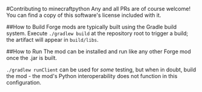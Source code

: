 #Contributing to minecraftpython
Any and all PRs are of course welcome!  You can find a copy of this software's license included with it.

##How to Build
Forge mods are typically built using the Gradle build system.
Execute `./gradlew build` at the repository root to trigger a build; the artifact will appear in `build/libs`.

##How to Run
The mod can be installed and run like any other Forge mod once the .jar is built.

`./gradlew runClient` can be used for *some* testing, but when in doubt, build the mod - the mod's Python interoperability does not function in this configuration.